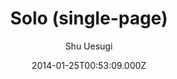---
title: Solo (single-page)
github: https://github.com/chibicode/solo/
demo: https://chibicode.github.io/solo/
author: Shu Uesugi
ssg:
  - Jekyll
cms:
  - No Cms
date: 2014-01-25T00:53:09.000Z
description: >-
  :older_man: [UNMAINTAINED]: Solo is a Jekyll theme that supports single-page
  websites only, but supports them well.
stale: true
draft: true
---